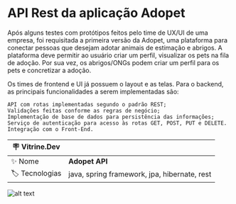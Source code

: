 # API Rest da aplicação Adopet

Após alguns testes com protótipos feitos pelo time de UX/UI de uma empresa, foi requisitada a primeira versão da Adopet, uma plataforma para conectar pessoas que desejam adotar animais de estimação e abrigos. A plataforma deve permitir ao usuário criar um perfil, visualizar os pets na fila de adoção. Por sua vez, os abrigos/ONGs podem criar um perfil para os pets e concretizar a adoção.

Os times de frontend e UI já possuem o layout e as telas. Para o backend, as principais funcionalidades a serem implementadas são:

    API com rotas implementadas segundo o padrão REST;
    Validações feitas conforme as regras de negócio;
    Implementação de base de dados para persistência das informações;
    Serviço de autenticação para acesso às rotas GET, POST, PUT e DELETE.
    Integração com o Front-End.


| :placard: Vitrine.Dev |     |
| -------------  | --- |
| :sparkles: Nome        | **Adopet API**
| :label: Tecnologias | java, spring framework, jpa, hibernate, rest

<!-- Inserir imagem com a #vitrinedev ao final do link -->
![alt text](https://github.com/alissonjaques/imagens-aplicacoes/blob/main/api-adopet/login.png#vitrinedev)
